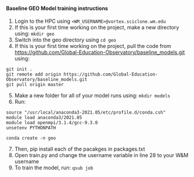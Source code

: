 #### Baseline GEO Model training instructions

1. Login to the HPC using ```<WM_USERNAME>@vortex.sciclone.wm.edu```
2. If this is your first time working on the project, make a new directory using: ```mkdir geo```
3. Switch into the geo directory using ```cd geo```
4. If this is your first time working on the project, pull the code from https://github.com/Global-Education-Observatory/baseline_models.git using:
```
git init .
git remote add origin https://github.com/Global-Education-Observatory/baseline_models.git
git pull origin master
```
5. Make a new folder for all of your model runs using: ```mkdir models```
6. Run: 
```
source "/usr/local/anaconda3-2021.05/etc/profile.d/conda.csh"
module load anaconda3/2021.05
module load openmpi/3.1.4/gcc-9.3.0
unsetenv PYTHONPATH

conda create -n geo
```
7. Then, pip install each of the pacakges in packages.txt
8. Open train.py and change the username variable in line 28 to your W&M username
9. To train the model, run: ```qsub job```
